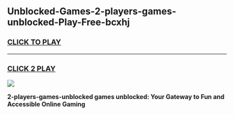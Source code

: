 
## Unblocked-Games-2-players-games-unblocked-Play-Free-bcxhj
<h3>
<a href="https://premium76.site?title=2-players-games-unblocked&ref=23A">CLICK TO PLAY</a></h3>
<hr>

<h3>
<a href="https://premium76.site?title=2-players-games-unblocked&ref=23A">CLICK 2 PLAY</a>
  
</h3>

<a href="https://premium76.site?title=2-players-games-unblocked&ref=23A"><img src="https://clearcache.store/games.png"></a>


**2-players-games-unblocked games unblocked: Your Gateway to Fun and Accessible Online Gaming**
